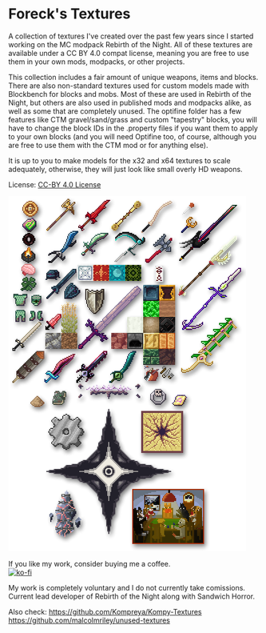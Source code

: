 # Foreck's Textures

A collection of textures I've created over the past few years since I started working on the MC modpack Rebirth of the Night. All of these textures are available under a CC BY 4.0 compat license, meaning you are free to use them in your own mods, modpacks, or other projects.

This collection includes a fair amount of unique weapons, items and blocks. There are also non-standard textures used for custom models made with Blockbench for blocks and mobs. Most of these are used in Rebirth of the Night, but others are also used in published mods and modpacks alike, as well as some that are completely unused. The optifine folder has a few features like CTM gravel/sand/grass and custom "tapestry" blocks, you will have to change the block IDs in the .property files if you want them to apply to your own blocks (and you will need Optifine too, of course, although you are free to use them with the CTM mod or for anything else).

It is up to you to make models for the x32 and x64 textures to scale adequately, otherwise, they will just look like small overly HD weapons.

License: [CC-BY 4.0 License](https://creativecommons.org/licenses/by/4.0/)

![Sample](SAMPLES.png)

If you like my work, consider buying me a coffee.   
[![ko-fi](https://www.ko-fi.com/img/githubbutton_sm.svg)](https://ko-fi.com/foreck)

My work is completely voluntary and I do not currently take comissions.
Current lead developer of Rebirth of the Night along with Sandwich Horror.  

Also check:
https://github.com/Kompreya/Kompy-Textures
https://github.com/malcolmriley/unused-textures
